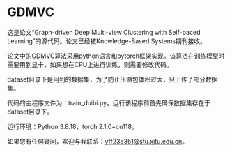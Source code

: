 # GDMVC
这是论文“Graph-driven Deep Multi-view Clustering with Self-paced Learning”的源代码。论文已经被Knowledge-Based Systems期刊接收。

论文中的GDMVC算法采用python语言和pytorch框架实现。该算法在训练模型时需要用到显卡，如果想在CPU上进行训练，则需要修改代码。

dataset目录下是用到的数据集，为了防止压缩包体积过大，只上传了部分数据集。

代码的主程序文件为：train_duibi.py。运行该程序前首先确保数据集存在于dataset目录下。

运行环境：Python 3.8.18，torch 2.1.0+cu118。

如果您有任何疑问，欢迎与我联系：yff235351@stu.xjtu.edu.cn。
